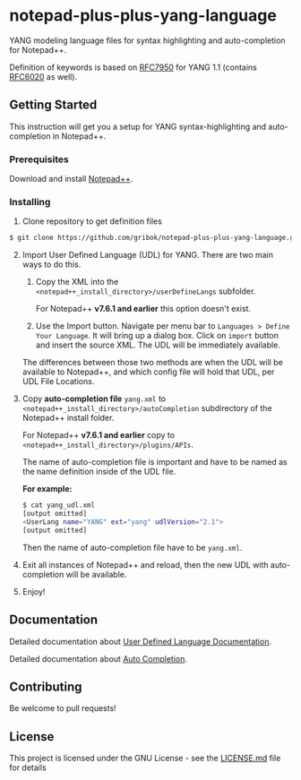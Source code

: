 # notepad-plus-plus-yang-language
YANG modeling language files for syntax highlighting and auto-completion for Notepad++.

Definition of keywords is based on [RFC7950](https://tools.ietf.org/html/rfc7950) for YANG 1.1 (contains [RFC6020](https://tools.ietf.org/html/rfc6020) as well).

## Getting Started
This instruction will get you a setup for YANG syntax-highlighting and auto-completion in Notepad++.

### Prerequisites

Download and install [Notepad++](https://notepad-plus-plus.org/downloads/).

### Installing

1. Clone repository to get definition files
```bash
$ git clone https://github.com/gribok/notepad-plus-plus-yang-language.git
```

2. Import User Defined Language (UDL) for YANG. There are two main ways to do this. 

    1. Copy the XML into the `<notepad++_install_directory>/userDefineLangs` subfolder.
    
       For Notepad++ **v7.6.1 and earlier** this option doesn't exist.
    
    2. Use the Import button.
       Navigate per menu bar to `Languages > Define Your Language`. It will bring up a dialog box. Click on `import` button and insert the source XML. The UDL will be immediately available.

    The differences between those two methods are when the UDL will be available to Notepad++, and which config file will hold that UDL, per UDL File Locations.

3. Copy **auto-completion file** `yang.xml` to `<notepad++_install_directory>/autoCompletion` subdirectory of the Notepad++ install folder.
   
   For Notepad++ **v7.6.1 and earlier** copy to `<notepad++_install_directory>/plugins/APIs`.
   
   The name of auto-completion file is important and have to be named as the name definition inside of the UDL file.
   
   **For example:**
   
   ``` bash
   $ cat yang_udl.xml
   [output omitted]
   <UserLang name="YANG" ext="yang" udlVersion="2.1">
   [output omitted]
   ```
   
   Then the name of auto-completion file have to be `yang.xml`.

4. Exit all instances of Notepad++ and reload, then the new UDL with auto-completion will be available.

5. Enjoy!

## Documentation
Detailed documentation about [User Defined Language Documentation](https://npp-user-manual.org/docs/user-defined-language-system/).

Detailed documentation about [Auto Completion](https://npp-user-manual.org/docs/auto-completion/).


## Contributing
Be welcome to pull requests!

## License

This project is licensed under the GNU License - see the [LICENSE.md](LICENSE.md) file for details
